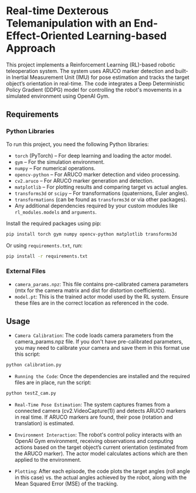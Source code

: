 # Real-time Dexterous Telemanipulation with an End-Effect-Oriented  Learning-based Approach

This project implements a Reinforcement Learning (RL)-based robotic teleoperation system. The system uses ARUCO marker detection and built-in Inertial Measurement Unit (IMU) for pose estimation and tracks the target object’s orientation in real-time. The code integrates a Deep Deterministic Policy Gradient (DDPG) model for controlling the robot's movements in a simulated environment using OpenAI Gym.

## Requirements

### Python Libraries
To run this project, you need the following Python libraries:

- `torch` (PyTorch) – For deep learning and loading the actor model.
- `gym` – For the simulation environment.
- `numpy` – For numerical operations.
- `opencv-python` – For ARUCO marker detection and video processing.
- `cv2.aruco` – For ARUCO marker generation and detection.
- `matplotlib` – For plotting results and comparing target vs actual angles.
- `transforms3d` or `scipy` – For transformations (quaternions, Euler angles).
- `transformations` (can be found as `transforms3d` or via other packages).
- Any additional dependencies required by your custom modules like `rl_modules.models` and `arguments`.

Install the required packages using pip:

```bash
pip install torch gym numpy opencv-python matplotlib transforms3d
```

Or using `requirements.txt`, run:

```bash
pip install -r requirements.txt
```

### External Files
- `camera_params.npz`: This file contains pre-calibrated camera parameters (mtx for the camera matrix and dist for distortion coefficients).
- `model.pt`: This is the trained actor model used by the RL system.
Ensure these files are in the correct location as referenced in the code.


## Usage

- `Camera Calibration`: The code loads camera parameters from the camera_params.npz file. If you don't have pre-calibrated parameters, you may need to calibrate your camera and save them in this format use this script:

```bash
python calibration.py
```

- `Running the Code`: Once the dependencies are installed and the required files are in place, run the script:

```bash
python testZ_cam.py
```

- `Real-Time Pose Estimation`: The system captures frames from a connected camera (cv2.VideoCapture(1)) and detects ARUCO markers in real time. If ARUCO markers are found, their pose (rotation and translation) is estimated.

- `Environment Interaction`: The robot's control policy interacts with an OpenAI Gym environment, receiving observations and computing actions based on the target object’s current orientation (estimated from the ARUCO marker). The actor model calculates actions which are then applied to the environment.

- `Plotting`: After each episode, the code plots the target angles (roll angle in this case) vs. the actual angles achieved by the robot, along with the Mean Squared Error (MSE) of the tracking.
